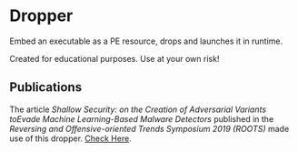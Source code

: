 # Dropper

Embed an executable as a PE resource, drops and launches it in runtime.

Created for educational purposes. Use at your own risk!

## Publications

The article *Shallow Security: on the Creation of Adversarial Variants toEvade Machine Learning-Based Malware Detectors* published in the *Reversing and Offensive-oriented Trends Symposium 2019 (ROOTS)* made use of this dropper. [Check Here](paper/roots_shallow.pdf). 
